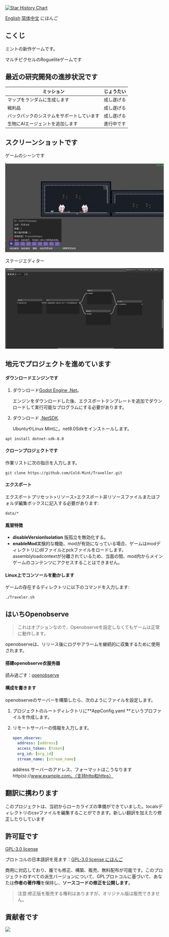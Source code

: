 [![Star History Chart](https://api.star-history.com/svg?repos=Cold-Mint/Traveller&type=Date)](https://star-history.com/#Cold-Mint/Traveller&Date)

[English](README.md) [简体中文](README_ZH.md) にほんご

## こくじ

ミントの新作ゲームです。

マルチピクセルのRogueliteゲームです

## 最近の研究開発の進捗状況です

| ミッション                                              | じょうたい   |
| ----------------------------------------------------------- | ------------------ |
| マップをランダムに生成します           | 成し遂げる |
| 戦利品                                              | 成し遂げる |
| バックパックのシステムをサポートしています | 成し遂げる      |
| 生物にAIエージェントを追加します | 進行中です |
## スクリーンショットです

ゲームのシーンです

![](screenshot/0.0.1/game_page.png)

ステージエディター

![](screenshot/0.0.1/level_Graph_Editor.png)
## 地元でプロジェクトを進めています

#### ダウンロードエンジンです
1. ダウンロード[Godot Engine .Net](https://godotengine.org/)。

   エンジンをダウンロードした後、エクスポートテンプレートを追加でダウンロードして実行可能なプログラムにする必要があります。

2. ダウンロード [.NetSDK](https://dotnet.microsoft.com/download).

   UbuntuやLinux Mintに。net8.0Sdkをインストールします。

```
apt install dotnet-sdk-8.0
```


#### クローンプロジェクトです

作業リストに次の指示を入力します。

```
git clone https://github.com/Cold-Mint/Traveller.git
```

#### エクスポート

エクスポートプリセット>リソース>エクスポート非リソースファイルまたはフォルダ編集ボックスに記入する必要があります:

```
data/*
```

#### 風習特徴

- **disableVersionIsolation** 版孤立を無効化する。
- **enableMod**実験的な機能、modが有効になっている場合、ゲームはmodディレクトリにdllファイルとpckファイルをロードします。assemblyloadcontextが分離されているため、当面の間、mod内からメインゲームのコンテンツにアクセスすることはできません。

#### Linux上でコンソールを動かします

ゲームの存在するディレクトリに以下のコマンドを入力します:

```
./Traveler.sh
```

## はいちOpenobserve

> これはオプションなので、Openobserveを設定しなくてもゲームは正常に動作します。

openobserveは、リリース後にログやアラームを継続的に収集するために使用されます。

#### 搭建openobserve衣服务器

読み過ごす：[openobserve](https://github.com/openobserve/openobserve)

#### 構成を書きます

openobserveのサーバーを構築したら、次のようにファイルを設定します。

1. プロジェクトのルートディレクトリに**AppConfig.yaml **というプロファイルを作成します。

2. リモートサーバーの情報を入力します。

   ```yaml
   open_observe:
     address: [address]
     access_token: [token]
     org_id: [org_id]
     stream_name: [stream_name]
   ```
   
   address  サーバーのアドレス、フォーマットはこうなります http(s)://www.example.com。（支持http和https）

## 翻訳に携わります

このプロジェクトは、当初からローカライズの準備ができていました。localsディレクトリのcsvファイルを編集することができます。新しい翻訳を加えたり修正したりしています

## 許可証です

[GPL-3.0 license](LICENSE)

プロトコルの日本語訳を見ます：[GPL-3.0 license にほんご](LICENSE_JA)

商用に対応しており、誰でも修正、構築、販売、無料配布が可能です。このプロジェクトのすべての派生バージョンについて、GPLプロトコルに基づいて、あなたは**作者の著作権**を保持し、**ソースコードの修正を公開します**。

> 注意:修正版を販売する権利はありますが、オリジナル版は販売できません。

## 貢献者です

<a href="https://github.com/Cold-Mint/Traveller/graphs/contributors">
  <img src="https://contrib.rocks/image?repo=Cold-Mint/Traveller" />
</a>